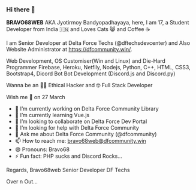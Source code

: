 ### Hi there 👋

<!--
**BRAVO68WEB/BRAVO68WEB** is a ✨ _special_ ✨ repository because its `README.md` (this file) appears on your GitHub profile.

Here are some ideas to get you started:
-->
**BRAVO68WEB** AKA Jyotirmoy Bandyopadhayaya, here, I am 17, a Student Developer from India 🇮🇳 and Loves Cats 😸 and Coffee ☕

I am Senior Developer at Delta Force Techs (@dftechsdevcenter) and Also Website Administrator at https://dfcommunity.win/.

Web Development, OS Customiser(Win and Linux) and Die-Hard Programmer
Firebase, Heroku, Netfily, Nodejs, Python, C++, HTML, CSS3, Bootstrap4, Dicord Bot Bot Development (Discord.js and Discord.py)

Wanna be an 🕵️‍♂️ Ethical Hacker and 🤓 Full Stack Developer

Wish me 🎂 on 27 March

- 🔭 I’m currently working on Delta Force Community Library
- 🌱 I’m currently learning Vue.js
- 👯 I’m looking to collaborate on Delta Force Dev Portal
- 🤔 I’m looking for help with Delta Force Community
- 💬 Ask me about Delta Force Community (@dfcommunity)
- 📫 How to reach me: bravo68web@dfcommunity.win
- 😄 Pronouns: Bravo68
- ⚡ Fun fact: PHP sucks and Discord Rocks...

Regards,
Bravo68web
Senior Developer
DF Techs

Over n Out... 
